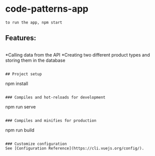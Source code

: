# code-patterns-app
```
to run the app, npm start
```
## Features:
```
```
*Calling data from the API
*Creating two different product types and storing them in the database
```

## Project setup
```
npm install
```

### Compiles and hot-reloads for development
```
npm run serve
```

### Compiles and minifies for production
```
npm run build
```

### Customize configuration
See [Configuration Reference](https://cli.vuejs.org/config/).
